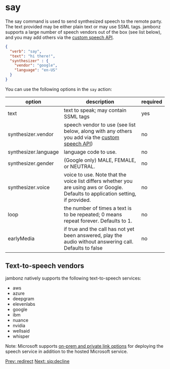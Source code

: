 # say

The say command is used to send synthesized speech to the remote party. The text provided may be either plain text or may use SSML tags.  jambonz supports a large number of speech vendors out of the box (see list below), and you may add others via the [custom speech API](/docs/supporting-articles/custom-speech-tts).

```json
{
  "verb": "say",
  "text": "hi there!",
  "synthesizer" : {
    "vendor": "google",
    "language": "en-US"
  }
}
```

You can use the following options in the `say` action:

| option        | description | required  |
| ------------- |-------------| -----|
| text | text to speak; may contain SSML tags | yes |
| synthesizer.vendor | speech vendor to use (see list below, along with any others you add via the [custom speech API](/docs/speech-api/overview/))| no |
| synthesizer.language | language code to use.  | no |
| synthesizer.gender | (Google only) MALE, FEMALE, or NEUTRAL.  | no |
| synthesizer.voice | voice to use.  Note that the voice list differs whether you are using aws or Google. Defaults to application setting, if provided. | no |
| loop | the number of times a text is to be repeated; 0 means repeat forever.  Defaults to 1. | no |
| earlyMedia | if true and the call has not yet been answered, play the audio without answering call.  Defaults to false | no |

## Text-to-speech vendors
jambonz natively supports the following text-to-speech services:
- aws
- azure
- deepgram
- elevenlabs
- google
- ibm
- nuance
- nvidia
- wellsaid
- whisper

Note: Microsoft supports [on-prem and private link options](/docs/supporting-articles/azure-private-link) for deploying the speech service in addition to the hosted Microsoft service.

<p class="flex">
<a href="/docs/webhooks/redirect">Prev: redirect</a>
<a href="/docs/webhooks/sip-decline">Next: sip:decline</a>
</p>
